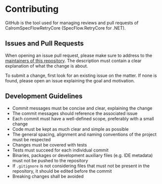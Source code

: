 # Contributing

GitHub is the tool used for managing reviews and pull requests of CalromSpecFlowRetryCore (SpecFlow.RetryCore for .NET).

## Issues and Pull Requests

When opening an issue pull request, please make sure to address to the [maintainers of this repository](MAINTAINERS.md). The description must contain a clear explanation of what the change is about.

To submit a change, first look for an existing issue on the matter. If none is found, please open an issue explaining the goal and motivation.

## Development Guidelines

- Commit messages must be concise and clear, explaining the change
- The commit messages should reference the associated issue
- Each commit must have a well-defined scope, preferably with a small change
- Code must be kept as much clear and simple as possible
- The general spacing, alignment and naming conventions of the project must be respected
- Changes must be covered with tests
- Tests must succeed for each individual commit
- Binaries, packages or development auxiliary files (e.g. IDE metadata) must not be pushed to the repository
- If `.gitignore` is not considering files that must not be present in the repository, it should be edited before the commit
- Breaking changes shall be avoided
